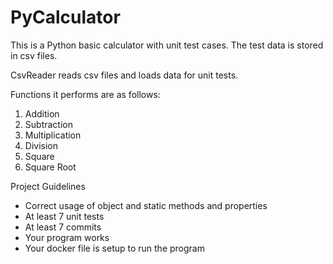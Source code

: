# PyCalculator

This is a Python basic calculator with unit test cases.
The test data is stored in csv files.

CsvReader reads csv files and loads data for unit tests.

Functions it performs are as follows:

1. Addition
2. Subtraction
3. Multiplication
4. Division
5. Square
6. Square Root


Project Guidelines

* Correct usage of object and static methods and properties
* At least 7 unit tests
* At least 7 commits
* Your program works
* Your docker file is setup to run the program